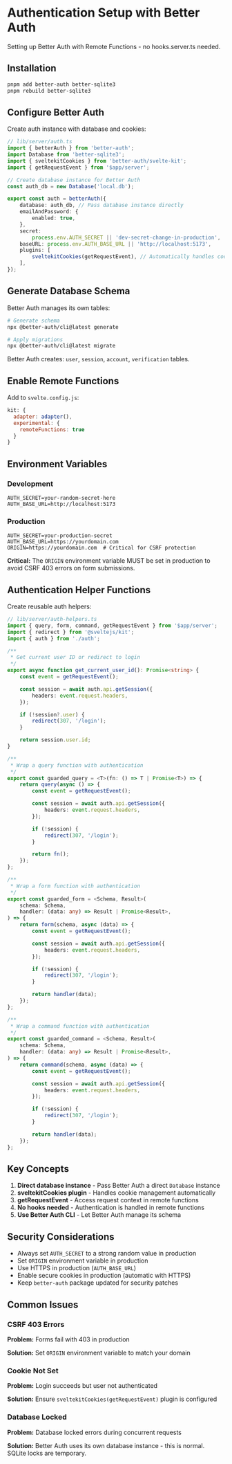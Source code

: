 # Authentication Setup with Better Auth

Setting up Better Auth with Remote Functions - no hooks.server.ts
needed.

## Installation

```bash
pnpm add better-auth better-sqlite3
pnpm rebuild better-sqlite3
```

## Configure Better Auth

Create auth instance with database and cookies:

```typescript
// lib/server/auth.ts
import { betterAuth } from 'better-auth';
import Database from 'better-sqlite3';
import { sveltekitCookies } from 'better-auth/svelte-kit';
import { getRequestEvent } from '$app/server';

// Create database instance for Better Auth
const auth_db = new Database('local.db');

export const auth = betterAuth({
	database: auth_db, // Pass database instance directly
	emailAndPassword: {
		enabled: true,
	},
	secret:
		process.env.AUTH_SECRET || 'dev-secret-change-in-production',
	baseURL: process.env.AUTH_BASE_URL || 'http://localhost:5173',
	plugins: [
		sveltekitCookies(getRequestEvent), // Automatically handles cookies
	],
});
```

## Generate Database Schema

Better Auth manages its own tables:

```bash
# Generate schema
npx @better-auth/cli@latest generate

# Apply migrations
npx @better-auth/cli@latest migrate
```

Better Auth creates: `user`, `session`, `account`, `verification`
tables.

## Enable Remote Functions

Add to `svelte.config.js`:

```javascript
kit: {
  adapter: adapter(),
  experimental: {
    remoteFunctions: true
  }
}
```

## Environment Variables

### Development

```env
AUTH_SECRET=your-random-secret-here
AUTH_BASE_URL=http://localhost:5173
```

### Production

```env
AUTH_SECRET=your-production-secret
AUTH_BASE_URL=https://yourdomain.com
ORIGIN=https://yourdomain.com  # Critical for CSRF protection
```

**Critical:** The `ORIGIN` environment variable MUST be set in
production to avoid CSRF 403 errors on form submissions.

## Authentication Helper Functions

Create reusable auth helpers:

```typescript
// lib/server/auth-helpers.ts
import { query, form, command, getRequestEvent } from '$app/server';
import { redirect } from '@sveltejs/kit';
import { auth } from './auth';

/**
 * Get current user ID or redirect to login
 */
export async function get_current_user_id(): Promise<string> {
	const event = getRequestEvent();

	const session = await auth.api.getSession({
		headers: event.request.headers,
	});

	if (!session?.user) {
		redirect(307, '/login');
	}

	return session.user.id;
}

/**
 * Wrap a query function with authentication
 */
export const guarded_query = <T>(fn: () => T | Promise<T>) => {
	return query(async () => {
		const event = getRequestEvent();

		const session = await auth.api.getSession({
			headers: event.request.headers,
		});

		if (!session) {
			redirect(307, '/login');
		}

		return fn();
	});
};

/**
 * Wrap a form function with authentication
 */
export const guarded_form = <Schema, Result>(
	schema: Schema,
	handler: (data: any) => Result | Promise<Result>,
) => {
	return form(schema, async (data) => {
		const event = getRequestEvent();

		const session = await auth.api.getSession({
			headers: event.request.headers,
		});

		if (!session) {
			redirect(307, '/login');
		}

		return handler(data);
	});
};

/**
 * Wrap a command function with authentication
 */
export const guarded_command = <Schema, Result>(
	schema: Schema,
	handler: (data: any) => Result | Promise<Result>,
) => {
	return command(schema, async (data) => {
		const event = getRequestEvent();

		const session = await auth.api.getSession({
			headers: event.request.headers,
		});

		if (!session) {
			redirect(307, '/login');
		}

		return handler(data);
	});
};
```

## Key Concepts

1. **Direct database instance** - Pass Better Auth a direct `Database`
   instance
2. **sveltekitCookies plugin** - Handles cookie management
   automatically
3. **getRequestEvent** - Access request context in remote functions
4. **No hooks needed** - Authentication is handled in remote functions
5. **Use Better Auth CLI** - Let Better Auth manage its schema

## Security Considerations

- Always set `AUTH_SECRET` to a strong random value in production
- Set `ORIGIN` environment variable in production
- Use HTTPS in production (`AUTH_BASE_URL`)
- Enable secure cookies in production (automatic with HTTPS)
- Keep `better-auth` package updated for security patches

## Common Issues

### CSRF 403 Errors

**Problem:** Forms fail with 403 in production

**Solution:** Set `ORIGIN` environment variable to match your domain

### Cookie Not Set

**Problem:** Login succeeds but user not authenticated

**Solution:** Ensure `sveltekitCookies(getRequestEvent)` plugin is
configured

### Database Locked

**Problem:** Database locked errors during concurrent requests

**Solution:** Better Auth uses its own database instance - this is
normal. SQLite locks are temporary.
